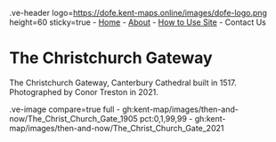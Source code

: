 .ve-header logo=https://dofe.kent-maps.online/images/dofe-logo.png height=60 sticky=true
	- [Home](/)
	- [About](/about)
	- [How to Use Site](/howto)
	- Contact Us

# The Christchurch Gateway

The Christchurch Gateway, Canterbury Cathedral built in 1517. Photographed by Conor Treston in 2021.

.ve-image compare=true full
    - gh:kent-map/images/then-and-now/The_Christ_Church_Gate_1905 pct:0,1,99,99
    - gh:kent-map/images/then-and-now/The_Christ_Church_Gate_2021
